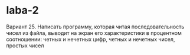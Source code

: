 # laba-2
Вариант 25. Написать программу, которая читая последовательность чисел из файла, выводит на экран его характеристики в процентном соотношении: четных и нечетных цифр, четных и нечетных чисел, простых чисел
